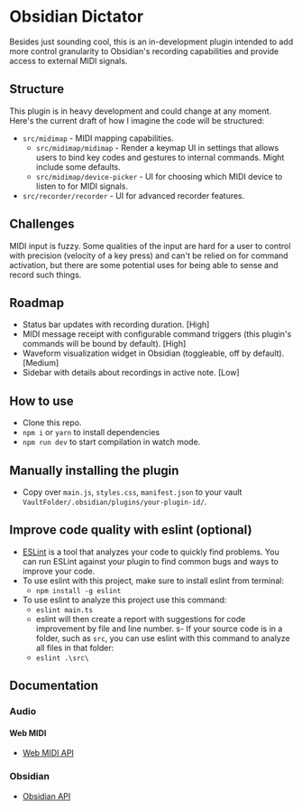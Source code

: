 # Obsidian Dictator

Besides just sounding cool, this is an in-development plugin intended to add more control granularity to Obsidian's recording capabilities and provide access to external MIDI signals.

## Structure

This plugin is in heavy development and could change at any moment. Here's the current draft of how I imagine the code will be structured:

- `src/midimap` - MIDI mapping capabilities.
  - `src/midimap/midimap` - Render a keymap UI in settings that allows users to bind key codes and gestures to internal commands. Might include some defaults.
  - `src/midimap/device-picker` - UI for choosing which MIDI device to listen to for MIDI signals.
- `src/recorder/recorder` - UI for advanced recorder features.

## Challenges

MIDI input is fuzzy. Some qualities of the input are hard for a user to control with precision (velocity of a key press) and can't be relied on for command activation, but there are some potential uses for being able to sense and record such things.

## Roadmap

- Status bar updates with recording duration. [High]
- MIDI message receipt with configurable command triggers (this plugin's commands will be bound by default). [High]
- Waveform visualization widget in Obsidian (toggleable, off by default). [Medium]
- Sidebar with details about recordings in active note. [Low]

## How to use

- Clone this repo.
- `npm i` or `yarn` to install dependencies
- `npm run dev` to start compilation in watch mode.

## Manually installing the plugin

- Copy over `main.js`, `styles.css`, `manifest.json` to your vault `VaultFolder/.obsidian/plugins/your-plugin-id/`.

## Improve code quality with eslint (optional)

- [ESLint](https://eslint.org/) is a tool that analyzes your code to quickly find problems. You can run ESLint against your plugin to find common bugs and ways to improve your code. 
- To use eslint with this project, make sure to install eslint from terminal:
  - `npm install -g eslint`
- To use eslint to analyze this project use this command:
  - `eslint main.ts`
  - eslint will then create a report with suggestions for code improvement by file and line number.
s- If your source code is in a folder, such as `src`, you can use eslint with this command to analyze all files in that folder:
  - `eslint .\src\`

## Documentation

### Audio

#### Web MIDI

- [Web MIDI API](https://webaudio.github.io/web-midi-api/)

### Obsidian

- [Obsidian API](https://github.com/obsidianmd/obsidian-api)
